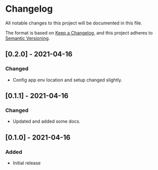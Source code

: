 # Changelog

All notable changes to this project will be documented in this file.

The format is based on [Keep a Changelog](https://keepachangelog.com/en/1.0.0/),
and this project adheres to [Semantic Versioning](https://semver.org/spec/v2.0.0.html).

## [0.2.0] - 2021-04-16
### Changed
- Config app env location and setup changed slightly.

## [0.1.1] - 2021-04-16
### Changed
- Updated and added some docs.

## [0.1.0] - 2021-04-16
### Added
- Initial release
